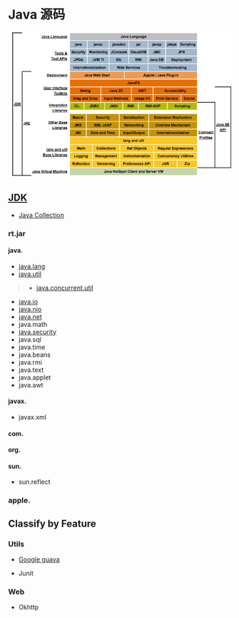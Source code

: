 # Java 源码

![](pic/Java-Concept.png)

## [JDK](JDK/README.md)
* [Java Collection](JDK/collection/README.md)
### rt.jar
#### java.
* [java.lang](JDK/java.lang/README.md)
* [java.util](JDK/java.util/README.md)
> * [java.concurrent.util](JDK/java.util.concurrent/README.md)
* [java.io](JDK/java.io/README.md)
* [java.nio]()
* [java.net](JDK/java.net/README.md)
* java.math
* [java.security](JDK/java.security/README.md)
* java.sql
* java.time
* java.beans
* java.rmi
* java.text
* java.applet
* java.awt

#### javax.
* javax.xml

#### com.

#### org.

#### sun.
* sun.reflect

### apple.

## Classify by Feature
### Utils
* [Google guava](Guava/README.md)

* Junit

### Web
* Okhttp